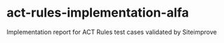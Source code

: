 # act-rules-implementation-alfa
Implementation report for ACT Rules test cases validated by Siteimprove

